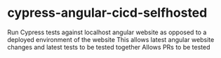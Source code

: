# cypress-angular-cicd-selfhosted
Run Cypress tests against localhost angular website as opposed to a deployed environment of the website
This allows latest angular website changes and latest tests to be tested together 
Allows PRs to be tested
